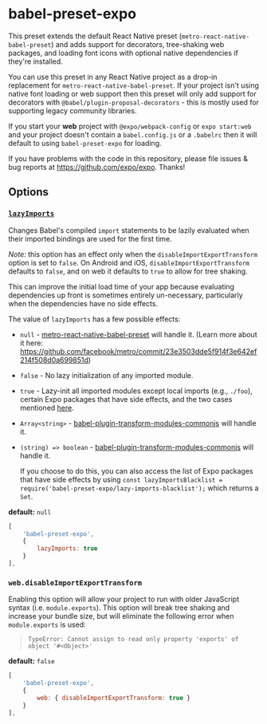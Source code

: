 # babel-preset-expo

This preset extends the default React Native preset (`metro-react-native-babel-preset`) and adds support for decorators, tree-shaking web packages, and loading font icons with optional native dependencies if they're installed.

You can use this preset in any React Native project as a drop-in replacement for `metro-react-native-babel-preset`. If your project isn't using native font loading or web support then this preset will only add support for decorators with `@babel/plugin-proposal-decorators` - this is mostly used for supporting legacy community libraries.

If you start your **web** project with `@expo/webpack-config` or `expo start:web` and your project doesn't contain a `babel.config.js` or a `.babelrc` then it will default to using `babel-preset-expo` for loading.

If you have problems with the code in this repository, please file issues & bug reports
at https://github.com/expo/expo. Thanks!

## Options

### [`lazyImports`](https://babeljs.io/docs/en/babel-plugin-transform-modules-commonjs#lazy)

Changes Babel's compiled `import` statements to be lazily evaluated when their imported bindings are used for the first time.

_Note:_ this option has an effect only when the `disableImportExportTransform` option is set to `false`. On Android and iOS, `disableImportExportTransform` defaults to `false`, and on web it defaults to `true` to allow for tree shaking.

This can improve the initial load time of your app because evaluating dependencies up front is sometimes entirely un-necessary, particularly when the dependencies have no side effects.

The value of `lazyImports` has a few possible effects:

- `null` - [metro-react-native-babel-preset](https://github.com/facebook/metro/tree/master/packages/metro-react-native-babel-preset) will handle it. (Learn more about it here: https://github.com/facebook/metro/commit/23e3503dde5f914f3e642ef214f508d0a699851d)

- `false` - No lazy initialization of any imported module.

- `true` - Lazy-init all imported modules except local imports (e.g., `./foo`), certain Expo packages that have side effects, and the two cases mentioned [here](https://babeljs.io/docs/en/babel-plugin-transform-modules-commonjs#lazy).

- `Array<string>` - [babel-plugin-transform-modules-commonjs](https://babeljs.io/docs/en/babel-plugin-transform-modules-commonjs#lazy) will handle it.

- `(string) => boolean` - [babel-plugin-transform-modules-commonjs](https://babeljs.io/docs/en/babel-plugin-transform-modules-commonjs#lazy) will handle it.

  If you choose to do this, you can also access the list of Expo packages that have side effects by using `const lazyImportsBlacklist = require('babel-preset-expo/lazy-imports-blacklist');` which returns a `Set`.

**default:** `null`

```js
[
    'babel-preset-expo',
    {
        lazyImports: true
    }
],
```

### `web.disableImportExportTransform`

Enabling this option will allow your project to run with older JavaScript syntax (i.e. `module.exports`). This option will break tree shaking and increase your bundle size, but will eliminate the following error when `module.exports` is used:

> `TypeError: Cannot assign to read only property 'exports' of object '#<Object>'`

**default:** `false`

```js
[
    'babel-preset-expo',
    {
        web: { disableImportExportTransform: true }
    }
],
```

